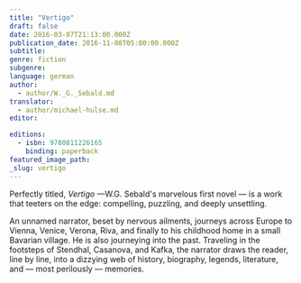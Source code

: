 ```yaml
---
title: "Vertigo"
draft: false
date: 2016-03-07T21:13:00.000Z
publication_date: 2016-11-08T05:00:00.000Z
subtitle:
genre: fiction
subgenre:
language: german
author:
  - author/W._G._Sebald.md
translator:
  - author/michael-hulse.md
editor:

editions:
  - isbn: 9780811226165
    binding: paperback
featured_image_path:
_slug: vertigo
---
```


Perfectly titled, _Vertigo_ —W.G. Sebald's marvelous first novel — is a work that teeters on the edge: compelling, puzzling, and deeply unsettling.

An unnamed narrator, beset by nervous ailments, journeys across Europe to Vienna, Venice, Verona, Riva, and finally to his childhood home in a small Bavarian village. He is also journeying into the past. Traveling in the footsteps of Stendhal, Casanova, and Kafka, the narrator draws the reader, line by line, into a dizzying web of history, biography, legends, literature, and — most perilously — memories.

